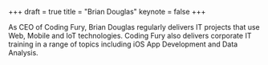 +++
draft = true
title = "Brian Douglas"
keynote = false
+++

As CEO of Coding Fury, Brian Douglas regularly delivers IT projects that use Web, Mobile and IoT technologies. Coding Fury also delivers corporate IT training in a range of topics including iOS App Development and Data Analysis.